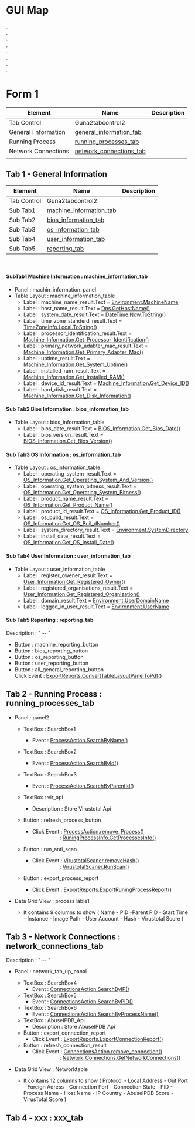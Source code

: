 # GUI Map
.<br>.<br>.<br>.<br>.<br>.<br>.<br>.<br>
# Form 1

| Element | Name | Description | 
| -------------------- | -------------------- | -------------------- |
| Tab Control | Guna2tabcontrol2 |                    | --- |
| General I nformation | [general_information_tab]( https://github.com/Ahmed-AL-Maghraby/Project-Logic-And-Code-Map/tree/main/GUI#tab-1---general-information ) |                    | --- |
| Running Process | [running_processes_tab]( https://github.com/Ahmed-AL-Maghraby/Project-Logic-And-Code-Map/tree/main/GUI#tab-2---running-process--running_processes_tab ) |        | --- |
| Network Connections | [network_connections_tab]( https://github.com/Ahmed-AL-Maghraby/Project-Logic-And-Code-Map/tree/main/GUI#tab-3---network-connections--network_connections_tab ) |                    | --- |
|  | [](  ) |                    | --- |


## Tab 1 - General Information

| Element | Name | Description | 
| -------------------- | -------------------- | -------------------- |
| Tab Control | Guna2tabcontrol2 |                    | --- |
| Sub Tab1 | [machine_information_tab]( https://github.com/Ahmed-AL-Maghraby/Project-Logic-And-Code-Map/blob/main/GUI/README.md#subtab1-machine-information--machine_information_tab ) |          | --- |
| Sub Tab2 | [bios_information_tab]( https://github.com/Ahmed-AL-Maghraby/Project-Logic-And-Code-Map/blob/main/GUI/README.md#sub-tab2-bios-information--bios_information_tab ) |             | --- |
| Sub Tab3 | [os_information_tab]( https://github.com/Ahmed-AL-Maghraby/Project-Logic-And-Code-Map/blob/main/GUI/README.md#sub-tab3-os-information--os_information_tab ) |               | --- |
| Sub Tab4 | [user_information_tab]( https://github.com/Ahmed-AL-Maghraby/Project-Logic-And-Code-Map/blob/main/GUI/README.md#sub-tab4-user-information--user_information_tab ) |             | --- |
| Sub Tab5 | [reporting_tab]( https://github.com/Ahmed-AL-Maghraby/Project-Logic-And-Code-Map/blob/main/GUI/README.md#sub-tab5-reporting--reporting_tab ) |                    | --- |

<br>

#### SubTab1 Machine Information : machine_information_tab
+ Panel : machin_information_panel
+ Table Layout : machine_information_table
  - Label : machine_name_result.Text = [Environment.MachineName]( )
  - Label : host_name_result.Text = [Dns.GetHostName()]( )
  - Label : system_date_result.Text = [DateTime.Now.ToString()]( )
  - Label : time_zone_standerd_result.Text = [TimeZoneInfo.Local.ToString()]( )
  - Label : processor_identification_result.Text = [Machine_Information.Get_Processor_Identification()]( )
  - Label : primary_network_adabter_mac_result.Text = [Machine_Information.Get_Primary_Adapter_Mac()]( )
  - Label : uptime_result.Text = [Machine_Information.Get_System_Uptime()]( )
  - Label : installed_ram_result.Text = [Machine_Information.Get_Installed_RAM()]( )
  - Label : device_id_result.Text = [Machine_Information.Get_Device_ID()]( )
  - Label : hard_disk_result.Text = [Machine_Information.Get_Disk_Information()]( )


#### Sub Tab2 Bios Information : bios_information_tab
+ Table Layout : bios_information_table
  - Label : bios_date_result.Text = [BIOS_Information.Get_Bios_Date()]( )
  - Label : bios_version_result.Text = [BIOS_Information.Get_Bios_Version()]( )
#### Sub Tab3 OS Information : os_information_tab
+ Table Layout : os_information_table
  - Label : operating_system_result.Text = [OS_Information.Get_Operating_System_And_Version()]( )
  - Label : operating_system_bitness_result.Text = [OS_Information.Get_Operating_System_Bitness()]( )
  - Label : product_name_result.Text = [OS_Information.Get_Product_Name()]( )
  - Label : product_id_result.Text = [OS_Information.Get_Product_ID()]( )
  - Label : os_build_result.Text = [OS_Information.Get_OS_Buil_dNumber()]( )
  - Label : system_directory_result.Text = [Environment.SystemDirectory]( )
  - Label : install_date_result.Text = [OS_Information.Get_OS_Install_Date()]( )

#### Sub Tab4 User Information : user_information_tab
+ Table Layout : user_information_table
  - Label : register_owener_result.Text = [User_Information.Get_Registered_Owner()]( )
  - Label : registered_organisations_result.Text = [User_Information.Get_Registered_Organization()]( )
  - Label : domain_result.Text = [Environment.UserDomainName]( )
  - Label : logged_in_user_result.Text = [Environment.UserName]( )

#### Sub Tab5 Reporting : reporting_tab
Description : " -- "
+ Button : machine_reporting_button
+ Button : bios_reporting_button
+ Button : os_reporting_button
+ Button : user_reporting_button
+ Button : all_general_reporting_button <br>
Click Event : [ExportReports.ConvertTableLayoutPanelToPdf()]( )


## Tab 2 - Running Process : running_processes_tab

+ Panel : panel2
  + TextBox : SearchBox1
    - Event : [ProcessAction.SearchByName()]( )
  + TextBox : SearchBox2
    - Event : [ProcessAction.SearchById()]( )

  + TextBox : SearchBox3
    - Event : [ProcessAction.SearchByParentId()]( )

  + TextBox : vir_api
    - Description : Store Virustotal Api
    
  + Button : refresh_process_button
     - Click Event : [ProcessAction.remove_Process()]( ) <br>
     &nbsp; &nbsp; &nbsp; &nbsp; &nbsp; &nbsp; &nbsp; &nbsp; &nbsp; &nbsp;: [RuningProcessInfo.GetProcessesInfo()]( )

  + Button : run_anti_scan
     - Click Event : [VirustotalScaner.removeHash()]( ) <br>
     &nbsp; &nbsp; &nbsp; &nbsp; &nbsp; &nbsp; &nbsp; &nbsp; &nbsp; &nbsp;: [VirustotalScaner.RunScan()]( )
     
  + Button : export_process_report
     - Click Event : [ExportReports.ExportRuningProcessReport()]( )

+ Data Grid View : processTable1
  - It contains 9 columns to show ( Name - PID -Parent PID - Start Time - Instance - Image Path - User Account - Hash - Virustotal Score )



## Tab 3 - Network Connections : network_connections_tab

Description : " -- "

+ Panel : network_tab_up_panal
  + TextBox : SearchBox4
    - Event : [ConnectionsAction.SearchByIP()]( ) 
  + TextBox : SearchBox5
    - Event : [ConnectionsAction.SearchByPID()]( ) 
  + TextBox : SearchBox6
    - Event : [ConnectionsAction.SearchByProcessName()]( ) 
  + TextBox : AbuseIPDB_Api
    - Description : Store AbuseIPDB Api
  + Button : export_connection_report
    - Click Event : [ExportReports.ExportConnectionReport()]( )
  + Button : refresh_connection_result
    - Click Event : [ConnectionsAction.remove_connection()]( ) <br>
     &nbsp; &nbsp; &nbsp; &nbsp; &nbsp; &nbsp; &nbsp; &nbsp; &nbsp; &nbsp;: [Network_Connections.GetNetworkConnections()]( )


+ Data Grid View : Networktable
  - It contains 12 columns to show ( Protocol - Local Address - Out Port - Foreign Adress - Connection Port - Connection State - PID - Process Name - Host Name - IP Country - AbuseIPDB Score - VirusTotal Score )



## Tab 4 - xxx : xxx_tab
























